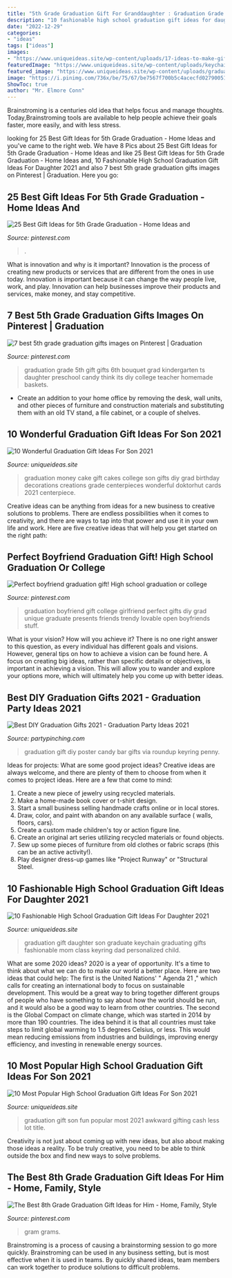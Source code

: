 ```yaml
---
title: "5th Grade Graduation Gift For Granddaughter : Graduation Grade 5th Gift Gifts 6th Bouquet Grad Kindergarten Ts Daughter Preschool Candy Think Its Diy College Teacher Homemade Baskets"
description: "10 fashionable high school graduation gift ideas for daughter 2021"
date: "2022-12-29"
categories:
- "ideas"
tags: ["ideas"]
images:
- "https://www.uniqueideas.site/wp-content/uploads/17-ideas-to-make-gifting-cash-less-awkward-and-a-lot-more-fun-8.jpg"
featuredImage: "https://www.uniqueideas.site/wp-content/uploads/keychain-graduation-gift-son-graduating-high-school-graduate-gift.jpg"
featured_image: "https://www.uniqueideas.site/wp-content/uploads/graduation-money-cake-beckys-creations-pinterest-money-cake-1.jpg"
image: "https://i.pinimg.com/736x/be/75/67/be7567f700b5c4acecfd02790051fecb.jpg"
ShowToc: true
author: "Mr. Elmore Conn"
---
```



Brainstroming is a centuries old idea that helps focus and manage thoughts. Today,Brainstroming tools are available to help people achieve their goals faster, more easily, and with less stress.

	

		
looking for 25 Best Gift Ideas for 5th Grade Graduation - Home Ideas and you've came to the right web. We have 8 Pics about 25 Best Gift Ideas for 5th Grade Graduation - Home Ideas and like 25 Best Gift Ideas for 5th Grade Graduation - Home Ideas and, 10 Fashionable High School Graduation Gift Ideas For Daughter 2021 and also 7 best 5th grade graduation gifts images on Pinterest | Graduation. Here you go:
		
    
## 25 Best Gift Ideas For 5th Grade Graduation - Home Ideas And

<img loading=lazy src="https://i.pinimg.com/originals/85/a8/fe/85a8fe25ffc37f601beb4fb10efdd493.jpg" onerror="this.onerror=null;this.src='https://tse2.mm.bing.net/th?id=OIP.KU2z5uRhOwDPNiR06xN8FAHaEy&amp;pid=15.1';" alt="25 Best Gift Ideas for 5th Grade Graduation - Home Ideas and">

_Source: pinterest.com_

>. 

	

What is innovation and why is it important?
Innovation is the process of creating new products or services that are different from the ones in use today. Innovation is important because it can change the way people live, work, and play. Innovation can help businesses improve their products and services, make money, and stay competitive.

    
## 7 Best 5th Grade Graduation Gifts Images On Pinterest | Graduation

<img loading=lazy src="https://i.pinimg.com/736x/f1/55/f1/f155f1f1a7cbc72ca56822dc010fdb7e--candy-gift-baskets-candy-gifts.jpg" onerror="this.onerror=null;this.src='https://tse4.mm.bing.net/th?id=OIP.G8LfMGuk1pEHperz7lcuSgHaJ3&amp;pid=15.1';" alt="7 best 5th grade graduation gifts images on Pinterest | Graduation">

_Source: pinterest.com_

>graduation grade 5th gift gifts 6th bouquet grad kindergarten ts daughter preschool candy think its diy college teacher homemade baskets. 

	

- Create an addition to your home office by removing the desk, wall units, and other pieces of furniture and construction materials and substituting them with an old TV stand, a file cabinet, or a couple of shelves.

    
## 10 Wonderful Graduation Gift Ideas For Son 2021

<img loading=lazy src="https://www.uniqueideas.site/wp-content/uploads/graduation-money-cake-beckys-creations-pinterest-money-cake-1.jpg" onerror="this.onerror=null;this.src='https://tse4.mm.bing.net/th?id=OIP.BTtEIU-Y3Z9l01lx3qHUAwHaJ4&amp;pid=15.1';" alt="10 Wonderful Graduation Gift Ideas For Son 2021">

_Source: uniqueideas.site_

>graduation money cake gift cakes college son gifts diy grad birthday decorations creations grade centerpieces wonderful doktorhut cards 2021 centerpiece. 

	

Creative ideas can be anything from ideas for a new business to creative solutions to problems. There are endless possibilities when it comes to creativity, and there are ways to tap into that power and use it in your own life and work. Here are five creative ideas that will help you get started on the right path: 

    
## Perfect Boyfriend Graduation Gift! High School Graduation Or College

<img loading=lazy src="https://i.pinimg.com/originals/ba/61/fa/ba61fa8b775d03bfe9ae8503edd1c479.jpg" onerror="this.onerror=null;this.src='https://tse2.mm.bing.net/th?id=OIP.FWZoxW2BGIgP63S8xffBaQHaJ4&amp;pid=15.1';" alt="Perfect boyfriend graduation gift! High school graduation or college">

_Source: pinterest.com_

>graduation boyfriend gift college girlfriend perfect gifts diy grad unique graduate presents friends trendy lovable open boyfriends stuff. 

	

What is your vision? How will you achieve it?
There is no one right answer to this question, as every individual has different goals and visions. However, general tips on how to achieve a vision can be found here. A focus on creating big ideas, rather than specific details or objectives, is important in achieving a vision. This will allow you to wander and explore your options more, which will ultimately help you come up with better ideas.

    
## Best DIY Graduation Gifts 2021 - Graduation Party Ideas 2021

<img loading=lazy src="https://partypinching.com/wp-content/uploads/2017/04/0b28bab08aabb5dd06446f9c1d80c42c.jpg" onerror="this.onerror=null;this.src='https://tse4.mm.bing.net/th?id=OIP.6qJfDjtq58w7WdvSkdULuAHaLo&amp;pid=15.1';" alt="Best DIY Graduation Gifts 2021 - Graduation Party Ideas 2021">

_Source: partypinching.com_

>graduation gift diy poster candy bar gifts via roundup keyring penny. 

	

Ideas for projects: What are some good project ideas?
Creative ideas are always welcome, and there are plenty of them to choose from when it comes to project ideas. Here are a few that come to mind: 
1. Create a new piece of jewelry using recycled materials.
2. Make a home-made book cover or t-shirt design.
3. Start a small business selling handmade crafts online or in local stores.
4. Draw, color, and paint with abandon on any available surface ( walls, floors, cars).
5. Create a custom made children's toy or action figure line. 
6. Create an original art series utilizing recycled materials or found objects.
7. Sew up some pieces of furniture from old clothes or fabric scraps (this can be an active activity!). 
8. Play designer dress-up games like "Project Runway" or "Structural Steel.

    
## 10 Fashionable High School Graduation Gift Ideas For Daughter 2021

<img loading=lazy src="https://www.uniqueideas.site/wp-content/uploads/keychain-graduation-gift-son-graduating-high-school-graduate-gift.jpg" onerror="this.onerror=null;this.src='https://tse4.mm.bing.net/th?id=OIP.8iU5OiM3s2BjNBgfGIWnCQHaHY&amp;pid=15.1';" alt="10 Fashionable High School Graduation Gift Ideas For Daughter 2021">

_Source: uniqueideas.site_

>graduation gift daughter son graduate keychain graduating gifts fashionable mom class keyring dad personalized child. 

	

What are some 2020 ideas?
2020 is a year of opportunity. It's a time to think about what we can do to make our world a better place. Here are two ideas that could help: 
The first is the United Nations' " Agenda 21 ," which calls for creating an international body to focus on sustainable development. This would be a great way to bring together different groups of people who have something to say about how the world should be run, and it would also be a good way to learn from other countries. 
The second is the Global Compact on climate change, which was started in 2014 by more than 190 countries. The idea behind it is that all countries must take steps to limit global warming to 1.5 degrees Celsius, or less. This would mean reducing emissions from industries and buildings, improving energy efficiency, and investing in renewable energy sources.

    
## 10 Most Popular High School Graduation Gift Ideas For Son 2021

<img loading=lazy src="https://www.uniqueideas.site/wp-content/uploads/17-ideas-to-make-gifting-cash-less-awkward-and-a-lot-more-fun-8.jpg" onerror="this.onerror=null;this.src='https://tse3.mm.bing.net/th?id=OIP.MEpnnSge5an3fBPiGhBj5wHaJ4&amp;pid=15.1';" alt="10 Most Popular High School Graduation Gift Ideas For Son 2021">

_Source: uniqueideas.site_

>graduation gift son fun popular most 2021 awkward gifting cash less lot title. 

	

Creativity is not just about coming up with new ideas, but also about making those ideas a reality. To be truly creative, you need to be able to think outside the box and find new ways to solve problems.

    
## The Best 8th Grade Graduation Gift Ideas For Him - Home, Family, Style

<img loading=lazy src="https://i.pinimg.com/736x/be/75/67/be7567f700b5c4acecfd02790051fecb.jpg" onerror="this.onerror=null;this.src='https://tse4.mm.bing.net/th?id=OIP.b4rducN1n6mHMFoeI2_arQHaJ3&amp;pid=15.1';" alt="The Best 8th Grade Graduation Gift Ideas for Him - Home, Family, Style">

_Source: pinterest.com_

>gram grams. 

	

Brainstroming is a process of causing a brainstorming session to go more quickly. Brainstroming can be used in any business setting, but is most effective when it is used in teams. By quickly shared ideas, team members can work together to produce solutions to difficult problems.


